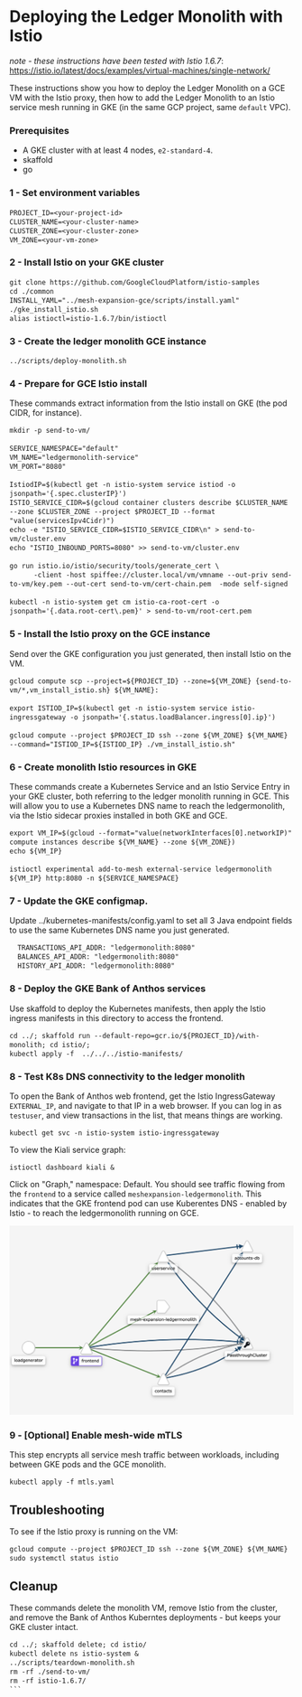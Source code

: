 # Deploying the Ledger Monolith with Istio

*note - these instructions have been tested with Istio 1.6.7*: https://istio.io/latest/docs/examples/virtual-machines/single-network/ 


These instructions show you how to deploy the Ledger Monolith on a GCE VM with the Istio proxy, then how to add the Ledger Monolith to an Istio service mesh running in GKE (in the same GCP project, same `default` VPC). 


### Prerequisites 

- A GKE cluster with at least 4 nodes, `e2-standard-4`. 
- skaffold
- go 

### 1 - Set environment variables 

```
PROJECT_ID=<your-project-id>
CLUSTER_NAME=<your-cluster-name>
CLUSTER_ZONE=<your-cluster-zone>
VM_ZONE=<your-vm-zone>
```

### 2 - Install Istio on your GKE cluster 

```
git clone https://github.com/GoogleCloudPlatform/istio-samples
cd ./common
INSTALL_YAML="../mesh-expansion-gce/scripts/install.yaml" ./gke_install_istio.sh
alias istioctl=istio-1.6.7/bin/istioctl
```


### 3 - Create the ledger monolith GCE instance 

```
../scripts/deploy-monolith.sh
```


### 4 - Prepare for GCE Istio install 

These commands extract information from the Istio install on GKE (the pod CIDR, for instance).

```
mkdir -p send-to-vm/ 

SERVICE_NAMESPACE="default"
VM_NAME="ledgermonolith-service"
VM_PORT="8080"

IstiodIP=$(kubectl get -n istio-system service istiod -o jsonpath='{.spec.clusterIP}')
ISTIO_SERVICE_CIDR=$(gcloud container clusters describe $CLUSTER_NAME --zone $CLUSTER_ZONE --project $PROJECT_ID --format "value(servicesIpv4Cidr)")
echo -e "ISTIO_SERVICE_CIDR=$ISTIO_SERVICE_CIDR\n" > send-to-vm/cluster.env
echo "ISTIO_INBOUND_PORTS=8080" >> send-to-vm/cluster.env

go run istio.io/istio/security/tools/generate_cert \
      -client -host spiffee://cluster.local/vm/vmname --out-priv send-to-vm/key.pem --out-cert send-to-vm/cert-chain.pem  -mode self-signed

kubectl -n istio-system get cm istio-ca-root-cert -o jsonpath='{.data.root-cert\.pem}' > send-to-vm/root-cert.pem
```

### 5 - Install the Istio proxy on the GCE instance 

Send over the GKE configuration you just generated, then install Istio on the VM.

```
gcloud compute scp --project=${PROJECT_ID} --zone=${VM_ZONE} {send-to-vm/*,vm_install_istio.sh} ${VM_NAME}:

export ISTIOD_IP=$(kubectl get -n istio-system service istio-ingressgateway -o jsonpath='{.status.loadBalancer.ingress[0].ip}')

gcloud compute --project $PROJECT_ID ssh --zone ${VM_ZONE} ${VM_NAME} --command="ISTIOD_IP=${ISTIOD_IP} ./vm_install_istio.sh"
```


### 6 - Create monolith Istio resources in GKE 

These commands create a Kubernetes Service and an Istio Service Entry in your GKE cluster, both referring to the ledger monolith running in GCE. This will allow you to use a Kubernetes DNS name to reach the ledgermonolith, via the Istio sidecar proxies installed in both GKE and GCE.

```
export VM_IP=$(gcloud --format="value(networkInterfaces[0].networkIP)" compute instances describe ${VM_NAME} --zone ${VM_ZONE})
echo ${VM_IP}

istioctl experimental add-to-mesh external-service ledgermonolith ${VM_IP} http:8080 -n ${SERVICE_NAMESPACE}
```

### 7 - Update the GKE configmap. 

Update ../kubernetes-manifests/config.yaml to set all 3 Java endpoint fields to use the same Kubernetes DNS name you just generated. 

```
  TRANSACTIONS_API_ADDR: "ledgermonolith:8080"
  BALANCES_API_ADDR: "ledgermonolith:8080"
  HISTORY_API_ADDR: "ledgermonolith:8080"
```

### 8 - Deploy the GKE Bank of Anthos services 

Use skaffold to deploy the Kubernetes manifests, then apply the Istio ingress manifests in this directory to access the frontend. 


```
cd ../; skaffold run --default-repo=gcr.io/${PROJECT_ID}/with-monolith; cd istio/;  
kubectl apply -f  ../../../istio-manifests/
```


### 8 - Test K8s DNS connectivity to the ledger monolith

To open the Bank of Anthos web frontend, get the Istio IngressGateway `EXTERNAL_IP`, and navigate to that IP in a web browser. If you can log in as `testuser`, and view transactions in the list, that means things are working.

```
kubectl get svc -n istio-system istio-ingressgateway 
```


To view the Kiali service graph: 

```
istioctl dashboard kiali & 
```

Click on "Graph," namespace: Default. You should see traffic flowing from the `frontend` to a service called `meshexpansion-ledgermonolith`. This indicates that the GKE frontend pod can use Kuberentes DNS - enabled by Istio - to reach the ledgermonolith running on GCE. 

![](kiali-screenshot.png)

### 9 - [Optional] Enable mesh-wide mTLS 

This step encrypts all service mesh traffic between workloads, including between GKE pods and the GCE monolith.

```
kubectl apply -f mtls.yaml
```

## Troubleshooting 

To see if the Istio proxy is running on the VM:

```
gcloud compute --project $PROJECT_ID ssh --zone ${VM_ZONE} ${VM_NAME}
sudo systemctl status istio
```


## Cleanup 

These commands delete the monolith VM, remove Istio from the cluster, and remove the Bank of Anthos Kuberntes deployments - but keeps your GKE cluster intact. 

````
cd ../; skaffold delete; cd istio/ 
kubectl delete ns istio-system &
../scripts/teardown-monolith.sh
rm -rf ./send-to-vm/
rm -rf istio-1.6.7/
```